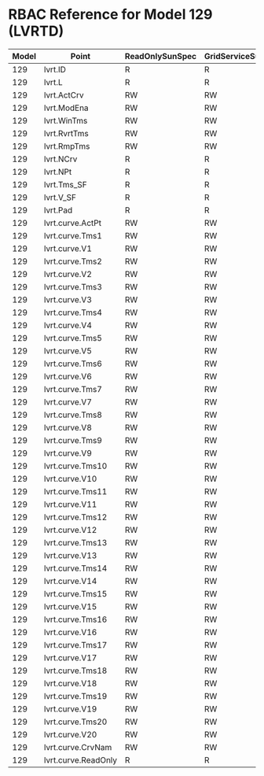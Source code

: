 # RBAC Reference for Model 129 (LVRTD)

| Model | Point | ReadOnlySunSpec | GridServiceSunSpec | NetworkAdministratorSunSpec | SuperAdministratorSpec | 
|-------|-------|------------------|---------------------|------------------|--------------------|
| 129 | lvrt.ID | R | R | R | R |
| 129 | lvrt.L | R | R | R | R |
| 129 | lvrt.ActCrv | RW | RW | RW | RW |
| 129 | lvrt.ModEna | RW | RW | RW | RW |
| 129 | lvrt.WinTms | RW | RW | RW | RW |
| 129 | lvrt.RvrtTms | RW | RW | RW | RW |
| 129 | lvrt.RmpTms | RW | RW | RW | RW |
| 129 | lvrt.NCrv | R | R | R | R |
| 129 | lvrt.NPt | R | R | R | R |
| 129 | lvrt.Tms_SF | R | R | R | R |
| 129 | lvrt.V_SF | R | R | R | R |
| 129 | lvrt.Pad | R | R | R | R |
| 129 | lvrt.curve.ActPt | RW | RW | RW | RW |
| 129 | lvrt.curve.Tms1 | RW | RW | RW | RW |
| 129 | lvrt.curve.V1 | RW | RW | RW | RW |
| 129 | lvrt.curve.Tms2 | RW | RW | RW | RW |
| 129 | lvrt.curve.V2 | RW | RW | RW | RW |
| 129 | lvrt.curve.Tms3 | RW | RW | RW | RW |
| 129 | lvrt.curve.V3 | RW | RW | RW | RW |
| 129 | lvrt.curve.Tms4 | RW | RW | RW | RW |
| 129 | lvrt.curve.V4 | RW | RW | RW | RW |
| 129 | lvrt.curve.Tms5 | RW | RW | RW | RW |
| 129 | lvrt.curve.V5 | RW | RW | RW | RW |
| 129 | lvrt.curve.Tms6 | RW | RW | RW | RW |
| 129 | lvrt.curve.V6 | RW | RW | RW | RW |
| 129 | lvrt.curve.Tms7 | RW | RW | RW | RW |
| 129 | lvrt.curve.V7 | RW | RW | RW | RW |
| 129 | lvrt.curve.Tms8 | RW | RW | RW | RW |
| 129 | lvrt.curve.V8 | RW | RW | RW | RW |
| 129 | lvrt.curve.Tms9 | RW | RW | RW | RW |
| 129 | lvrt.curve.V9 | RW | RW | RW | RW |
| 129 | lvrt.curve.Tms10 | RW | RW | RW | RW |
| 129 | lvrt.curve.V10 | RW | RW | RW | RW |
| 129 | lvrt.curve.Tms11 | RW | RW | RW | RW |
| 129 | lvrt.curve.V11 | RW | RW | RW | RW |
| 129 | lvrt.curve.Tms12 | RW | RW | RW | RW |
| 129 | lvrt.curve.V12 | RW | RW | RW | RW |
| 129 | lvrt.curve.Tms13 | RW | RW | RW | RW |
| 129 | lvrt.curve.V13 | RW | RW | RW | RW |
| 129 | lvrt.curve.Tms14 | RW | RW | RW | RW |
| 129 | lvrt.curve.V14 | RW | RW | RW | RW |
| 129 | lvrt.curve.Tms15 | RW | RW | RW | RW |
| 129 | lvrt.curve.V15 | RW | RW | RW | RW |
| 129 | lvrt.curve.Tms16 | RW | RW | RW | RW |
| 129 | lvrt.curve.V16 | RW | RW | RW | RW |
| 129 | lvrt.curve.Tms17 | RW | RW | RW | RW |
| 129 | lvrt.curve.V17 | RW | RW | RW | RW |
| 129 | lvrt.curve.Tms18 | RW | RW | RW | RW |
| 129 | lvrt.curve.V18 | RW | RW | RW | RW |
| 129 | lvrt.curve.Tms19 | RW | RW | RW | RW |
| 129 | lvrt.curve.V19 | RW | RW | RW | RW |
| 129 | lvrt.curve.Tms20 | RW | RW | RW | RW |
| 129 | lvrt.curve.V20 | RW | RW | RW | RW |
| 129 | lvrt.curve.CrvNam | RW | RW | RW | RW |
| 129 | lvrt.curve.ReadOnly | R | R | R | R |
